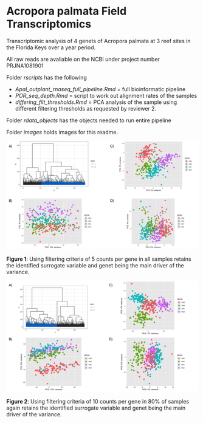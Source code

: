 # Acropora palmata Field Transcriptomics
Transcriptomic analysis of 4 genets of Acropora palmata at 3 reef sites in the Florida Keys over a year period.

All raw reads are avaliable on the NCBI under project number PRJNA1081901

Folder *rscripts* has the following
- *Apal_outplant_rnaseq_full_pipeline.Rmd* = full bioinformatic pipeline
- *POR_seq_depth.Rmd* = script to work out alignment rates of the samples
- *differing_filt_thresholds.Rmd* = PCA analysis of the sample using different filtering thresholds as requested by reviewer 2. 

Folder *rdata_objects* has the objects needed to run entire pipeline

Folder *images* holds images for this readme. 


![alt text](https://github.com/benyoung93/acropora_palmata_field_transcriptomics/blob/main/figs/filt_5countsgene_allsamples.png)

**Figure 1**: Using filtering criteria of 5 counts per gene in all samples retains the identified surrogate variable and genet being the main driver of the variance.   


![alt text](https://github.com/benyoung93/acropora_palmata_field_transcriptomics/blob/main/figs/filt_10countsgene_80percentsamples.png)

**Figure 2**: Using filtering criteria of 10 counts per gene in 80% of samples again retains the identified surrogate variable and genet being the main driver of the variance.